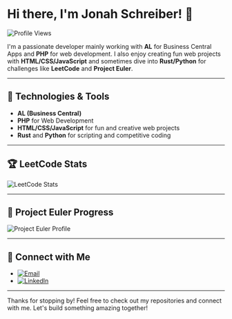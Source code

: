# Hi there, I'm Jonah Schreiber! 👋

![Profile Views](https://komarev.com/ghpvc/?username=JonahSchreiber&color=blueviolet)

I'm a passionate developer mainly working with **AL** for Business Central Apps and **PHP** for web development. I also enjoy creating fun web projects with **HTML/CSS/JavaScript** and sometimes dive into **Rust/Python** for challenges like **LeetCode** and **Project Euler**.

---

## 🚀 Technologies & Tools

- **AL (Business Central)**
- **PHP** for Web Development
- **HTML/CSS/JavaScript** for fun and creative web projects
- **Rust** and **Python** for scripting and competitive coding

<!-- ---

## 📊 GitHub Stats

![Jonah's GitHub stats](https://github-readme-stats.vercel.app/api?username=JonahSchreiber&show_icons=true&theme=dark&count_private=true)

[![Top Langs](https://github-readme-stats.vercel.app/api/top-langs/?username=JonahSchreiber&layout=compact&theme=dark)](https://github.com/anuraghazra/github-readme-stats) -->

---

## 🏆 LeetCode Stats

![LeetCode Stats](https://leetcard.jacoblin.cool/JonahSchreiber?theme=dark&font=Baloo&ext=contest)

---

## 🎯 Project Euler Progress

![Project Euler Profile](https://projecteuler.net/profile/JonahSchreiber1.png)

---

## 🔗 Connect with Me

- [![Email](https://img.shields.io/badge/Email-D14836?style=for-the-badge&logo=gmail&logoColor=white)](mailto:jonahschreiber7@gmail.com)
- [![LinkedIn](https://img.shields.io/badge/-LinkedIn-0e76a8?style=for-the-badge&logo=Linkedin&logoColor=white)](https://de.linkedin.com/in/jonah-schreiber-49722b277)

---

Thanks for stopping by! Feel free to check out my repositories and connect with me. Let's build something amazing together!
